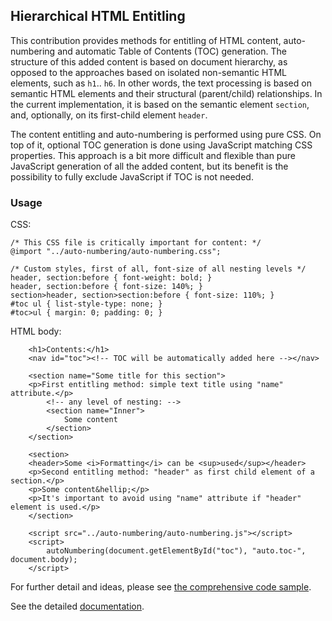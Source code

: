 ## Hierarchical HTML Entitling

This contribution provides methods for entitling of HTML content, auto-numbering and automatic Table of Contents (TOC) generation. The structure of this added content is based on document hierarchy, as opposed to the approaches based on isolated non-semantic HTML elements, such as `h1`.. `h6`. In other words, the text processing is based on semantic HTML elements and their structural (parent/child) relationships. In the current implementation, it is based on the semantic element <code>section</code>, and, optionally, on its first-child element <code>header</code>.

The content entitling and auto-numbering is performed using pure CSS. On top of it, optional TOC generation is done using JavaScript matching CSS properties. This approach is a bit more difficult and flexible than pure JavaScript generation of all the added content, but its benefit is the possibility to fully exclude JavaScript if TOC is not needed.

### Usage

CSS:

```
/* This CSS file is critically important for content: */
@import "../auto-numbering/auto-numbering.css";
        
/* Custom styles, first of all, font-size of all nesting levels */
header, section:before { font-weight: bold; }
header, section:before { font-size: 140%; }
section>header, section>section:before { font-size: 110%; }
#toc ul { list-style-type: none; }
#toc>ul { margin: 0; padding: 0; }
```

HTML body:
	
```
    <h1>Contents:</h1>
    <nav id="toc"><!-- TOC will be automatically added here --></nav>

    <section name="Some title for this section">
	<p>First entitling method: simple text title using "name" attribute.</p>
        <!-- any level of nesting: -->
        <section name="Inner">
            Some content
        </section>
    </section>

    <section>
	<header>Some <i>Formatting</i> can be <sup>used</sup></header>
	<p>Second entitling method: "header" as first child element of a section.</p>
	<p>Some content&hellip;</p>
	<p>It's important to avoid using "name" attribute if "header" element is used.</p>
    </section>

    <script src="../auto-numbering/auto-numbering.js"></script>
    <script>
        autoNumbering(document.getElementById("toc"), "auto.toc-", document.body);
    </script>
```

For further detail and ideas, please see [the comprehensive code sample](https://sakryukov.github.io/hierarchical-html-entitling/demo/demo.html).

See the detailed [documentation](https://sakryukov.github.io/hierarchical-html-entitling).